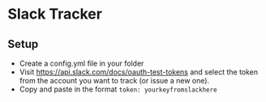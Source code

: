 # Slack Tracker

## Setup
- Create a config.yml file in your folder
- Visit https://api.slack.com/docs/oauth-test-tokens and select the token from the account you want to track (or issue a new one).
- Copy and paste in the format `token: yourkeyfromslackhere`
